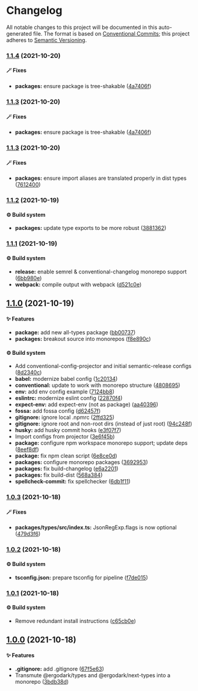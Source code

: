 # Changelog

All notable changes to this project will be documented in this auto-generated
file. The format is based on [Conventional Commits][39]; this project adheres to
[Semantic Versioning][40].

### [1.1.4][41] (2021-10-20)

#### 🪄 Fixes

- **packages:** ensure package is tree-shakable ([4a7406f][2])

### [1.1.3][1] (2021-10-20)

#### 🪄 Fixes

- **packages:** ensure package is tree-shakable ([4a7406f][2])

### [1.1.3][3] (2021-10-20)

#### 🪄 Fixes

- **packages:** ensure import aliases are translated properly in dist types
  ([7612400][4])

### [1.1.2][5] (2021-10-19)

#### ⚙️ Build system

- **packages:** update type exports to be more robust ([3881362][6])

### [1.1.1][7] (2021-10-19)

#### ⚙️ Build system

- **release:** enable semrel & conventional-changelog monorepo support
  ([6bb980e][8])
- **webpack:** compile output with webpack ([d521c0e][9])

## [1.1.0][10] (2021-10-19)

#### ✨ Features

- **package:** add new all-types package ([bb00737][11])
- **packages:** breakout source into monorepos ([f8e890c][12])

#### ⚙️ Build system

- Add conventional-config-projector and initial semantic-release configs
  ([8d2340c][13])
- **babel:** modernize babel config ([1c20134][14])
- **conventional:** update to work with monorepo structure ([4808695][15])
- **env:** add env config example ([7124bb8][16])
- **eslintrc:** modernize eslint config ([22870f4][17])
- **expect-env:** add expect-env (not as package) ([aa40396][18])
- **fossa:** add fossa config ([d62457f][19])
- **gitignore:** ignore local .npmrc ([2ffd325][20])
- **gitignore:** ignore root and non-root dirs (instead of just root)
  ([94c248f][21])
- **husky:** add husky commit hooks ([e3f07f7][22])
- Import configs from projector ([3e6f45b][23])
- **package:** configure npm workspace monorepo support; update deps
  ([8eef8df][24])
- **package:** fix npm clean script ([6e8ce0d][25])
- **packages:** configure monorepo packages ([3692953][26])
- **packages:** fix build-changelog ([e6a2201][27])
- **packages:** fix build-dist ([568a384][28])
- **spellcheck-commit:** fix spellchecker ([6db1f11][29])

### [1.0.3][30] (2021-10-18)

#### 🪄 Fixes

- **packages/types/src/index.ts:** JsonRegExp.flags is now optional
  ([479d3f6][31])

### [1.0.2][32] (2021-10-18)

#### ⚙️ Build system

- **tsconfig.json:** prepare tsconfig for pipeline ([f7de015][33])

### [1.0.1][34] (2021-10-18)

#### ⚙️ Build system

- Remove redundant install instructions ([c65cb0e][35])

## [1.0.0][36] (2021-10-18)

#### ✨ Features

- **.gitignore:** add .gitignore ([67f5e63][37])
- Transmute @ergodark/types and @ergodark/next-types into a monorepo
  ([3bdb38d][38])

[1]:
  https://github.com/Xunnamius/typescript-utils/compare/types@1.1.3...types@1.1.3
[2]:
  https://github.com/Xunnamius/typescript-utils/commit/4a7406fb409130a8d600e74ef587d3faf9026b87
[3]:
  https://github.com/Xunnamius/typescript-utils/compare/types@1.1.2...types@1.1.3
[4]:
  https://github.com/Xunnamius/typescript-utils/commit/76124005a0af5a2af18d462353485c2a7a8d5bfd
[5]:
  https://github.com/Xunnamius/typescript-utils/compare/types@1.1.1...types@1.1.2
[6]:
  https://github.com/Xunnamius/typescript-utils/commit/38813620d45258fcbc9e774031bfe9ed0510eef8
[7]:
  https://github.com/Xunnamius/typescript-utils/compare/types@1.1.0...types@1.1.1
[8]:
  https://github.com/Xunnamius/typescript-utils/commit/6bb980e31f1a73ff3261e67c4337c5ca9572cb85
[9]:
  https://github.com/Xunnamius/typescript-utils/commit/d521c0ee45d86580f95528f987c8e92077b64e8f
[10]:
  https://github.com/Xunnamius/typescript-utils/compare/types@1.0.3...types@1.1.0
[11]:
  https://github.com/Xunnamius/typescript-utils/commit/bb00737a6b11e041836bb85f30ceadd8196cc1b6
[12]:
  https://github.com/Xunnamius/typescript-utils/commit/f8e890cb7b60726f9fb416653cb81a43dfb98e54
[13]:
  https://github.com/Xunnamius/typescript-utils/commit/8d2340c4bc9af4282fe7e78679ad296bedd15f65
[14]:
  https://github.com/Xunnamius/typescript-utils/commit/1c201343df5d01a95cae187b0c3b496c7678adf3
[15]:
  https://github.com/Xunnamius/typescript-utils/commit/48086952bb3570b03812e3eb8f607a3ca27d4229
[16]:
  https://github.com/Xunnamius/typescript-utils/commit/7124bb819c6f6aeac861ff88c054edd470f04c45
[17]:
  https://github.com/Xunnamius/typescript-utils/commit/22870f4c65ffd8eafeaacf201912951dc62abec0
[18]:
  https://github.com/Xunnamius/typescript-utils/commit/aa40396f4cda8ec6b983e2bf423fef95b0660cd5
[19]:
  https://github.com/Xunnamius/typescript-utils/commit/d62457f26654d6e275b3415675c535c4d014e13e
[20]:
  https://github.com/Xunnamius/typescript-utils/commit/2ffd325268043b775e67bb2e0a561c44d1e45e24
[21]:
  https://github.com/Xunnamius/typescript-utils/commit/94c248f245f753b98c44e5f72955735aa958b81c
[22]:
  https://github.com/Xunnamius/typescript-utils/commit/e3f07f73f7a39cc7d897a7507c793620afe6c006
[23]:
  https://github.com/Xunnamius/typescript-utils/commit/3e6f45b73b6af25af008c542bbb0bdc2a544d186
[24]:
  https://github.com/Xunnamius/typescript-utils/commit/8eef8df98bb7539d105b91b6d254b78f56ca6f86
[25]:
  https://github.com/Xunnamius/typescript-utils/commit/6e8ce0d0a945a5ff4c65c9400df387b51197af11
[26]:
  https://github.com/Xunnamius/typescript-utils/commit/3692953ca8156babf7b1e7584e042bc09820bce6
[27]:
  https://github.com/Xunnamius/typescript-utils/commit/e6a2201cea079bf34e9c2ef8d7fed216ea7911ca
[28]:
  https://github.com/Xunnamius/typescript-utils/commit/568a38492bace0662e89082bc32bfd4ebbc1d528
[29]:
  https://github.com/Xunnamius/typescript-utils/commit/6db1f11391d869949f480d367d3312eddc3c5eb7
[30]:
  https://github.com/Xunnamius/typescript-utils/compare/types@1.0.2...types@1.0.3
[31]:
  https://github.com/Xunnamius/typescript-utils/commit/479d3f6e974f5646505e0fa7c41ae99360873002
[32]:
  https://github.com/Xunnamius/typescript-utils/compare/types@1.0.1...types@1.0.2
[33]:
  https://github.com/Xunnamius/typescript-utils/commit/f7de015b99cd4c0156f3187e53b9eb06a5985721
[34]:
  https://github.com/Xunnamius/typescript-utils/compare/types@1.0.0...types@1.0.1
[35]:
  https://github.com/Xunnamius/typescript-utils/commit/c65cb0e7604b52f7484ed3399a37dbac3a9b2e8f
[36]:
  https://github.com/Xunnamius/typescript-utils/compare/67f5e63863018babf847f4bbf21960b91eb1e7b8...types@1.0.0
[37]:
  https://github.com/Xunnamius/typescript-utils/commit/67f5e63863018babf847f4bbf21960b91eb1e7b8
[38]:
  https://github.com/Xunnamius/typescript-utils/commit/3bdb38d8bd7979b8b9dbb8f2639aa1349468d660
[39]: https://conventionalcommits.org
[40]: https://semver.org
[41]:
  https://github.com/Xunnamius/typescript-utils/compare/types@1.1.3...types@1.1.4
